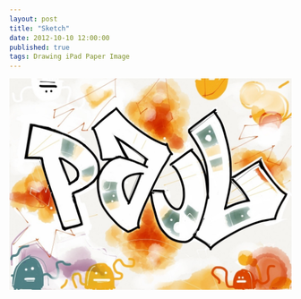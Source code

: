 ```yaml
--- 
layout: post
title: "Sketch"
date: 2012-10-10 12:00:00
published: true
tags: Drawing iPad Paper Image
---
```


![Sketch made with Paper by FiftyThree](/assets/2012/10/20121010-214949.jpg)
